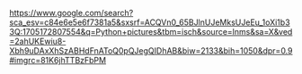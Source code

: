https://www.google.com/search?sca_esv=c84e6e5e6f7381a5&sxsrf=ACQVn0_65BJlnUJeMksUJeEu_1oXi1b33Q:1705172807554&q=Python+pictures&tbm=isch&source=lnms&sa=X&ved=2ahUKEwiu8-Xbh9uDAxXhSzABHdFnAToQ0pQJegQIDhAB&biw=2133&bih=1050&dpr=0.9#imgrc=81K6jhTTBzFbPM

